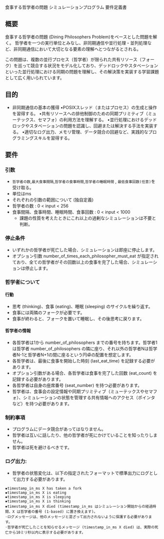 食事する哲学者の問題 シミュレーションプログラム 要件定義書
## 概要

食事する哲学者の問題 (Dining Philosophers Problem)をベースとした問題を解く。
哲学者を一つの実行単位とみなし、非同期通信や並行処理・並列処理など、非同期通信において大切となる要素の理解へとつながるとされる。

この問題は、複数の並行プロセス（哲学者）が限られた共有リソース（フォーク）を巡って競合する状況をモデル化しており、デッドロックやスタベーションといった並行処理における同期の問題を理解し、その解決策を実装する学習課題として広く用いられています。
## 目的
- 非同期通信の基本の獲得
•POSIXスレッド（またはプロセス）の生成と操作を習得する。
•共有リソースへの排他制御のための同期プリミティブ（ミューテックス、セマフォ）の利用方法を理解する。
•並行処理におけるデッドロックやスタベーションの問題を認識し、回避または解決する手法を実装する。
•適切なログ出力、メモリ管理、データ競合の回避など、実践的なプログラミングスキルを習得する。

## 要件
### 引数
- `哲学者の数`,`最大食事間隔`,`哲学者の食事時間`,`哲学者の睡眠時間` , `最低食事回数(任意)`を受け取る。
- 単位はms
- それぞれの引数の範囲について (独自定義)
- 哲学者の数 : 0 < input < 256
- 食事間隔、食事時間、睡眠時間、食事回数 : 0 < input < 1000
	- 課題の性質を考えたときにこれ以上の過剰なシミュレーションは不要と判断。
### 停止条件
- いずれかの哲学者が死亡した場合、シミュレーションは即座に停止します。
- オプション引数 number_of_times_each_philosopher_must_eat が指定されており、全ての哲学者がその回数以上の食事を完了した場合、シミュレーションは停止します。

### 哲学者について
#### 行動
- 思考 (thinking)、食事 (eating)、睡眠 (sleeping) のサイクルを繰り返す。
- 食事には両隣のフォークが必要です。
- 食事が終わると、フォークを置いて睡眠し、その後思考に戻ります。
#### 哲学者の情報 
- 各哲学者は1から number_of_philosophers までの番号を持ちます。哲学者1は哲学者 number_of_philosophers の隣に座り、それ以外の哲学者Nは哲学者N-1と哲学者N+1の間に座るという円卓の配置を想定します。
- 各哲学者は、最後に食事を開始した時刻 (last_eat_time) を記録する必要があります。
- オプション引数がある場合、各哲学者は食事を完了した回数 (eat_count) を記録する必要があります。
- 各哲学者は自身の座席番号 (seat_number) を持つ必要があります。
- 哲学者は、食事会の設定情報や同期プリミティブ（ミューテックスやセマフォ）、シミュレーションの状態を管理する共有情報へのアクセス（ポインタなど）を持つ必要があります。

### 制約事項
- プログラムにデータ競合があってはなりません。
- 哲学者は互いに話したり、他の哲学者が死にかけていることを知ったりしません。
- 哲学者は死を避けるべきです。
### ログ出力:
- 哲学者の状態変化は、以下の指定されたフォーマットで標準出力にログとして出力する必要があります。
```
▪timestamp_in_ms X has taken a fork
▪timestamp_in_ms X is eating
▪timestamp_in_ms X is sleeping
▪timestamp_in_ms X is thinking
▪timestamp_in_ms X died (timestamp_in_ms はシミュレーション開始からの経過時間、X は哲学者の番号 (1-based) に置き換えます)。
◦ログメッセージは、他のメッセージと混ざって出力されないように保護する必要があります。
◦哲学者が死亡したことを知らせるメッセージ (timestamp_in_ms X died) は、実際の死亡から10ミリ秒以内に表示する必要があります。
```
